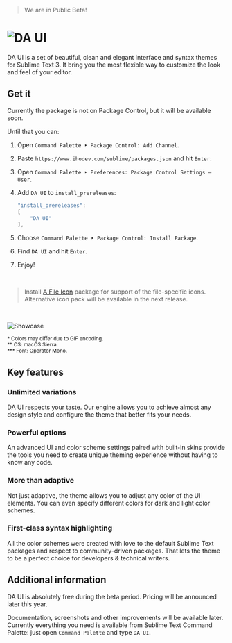 > We are in Public Beta!



# ![DA UI][img-logo]

DA UI is a set of beautiful, clean and elegant interface and syntax themes for Sublime Text 3. It bring you the most flexible way to customize the look and feel of your editor.



## Get it

Currently the package is not on Package Control, but it will be available soon.

Until that you can:

1. Open `Command Palette ‣ Package Control: Add Channel`.
2. Paste `https://www.ihodev.com/sublime/packages.json` and hit `Enter`.
3. Open `Command Palette ‣ Preferences: Package Control Settings – User`.
4. Add `DA UI` to `install_prereleases`:

    ```js
    "install_prereleases":
    [
        "DA UI"
    ],
    ```

5. Choose `Command Palette ‣ Package Control: Install Package`.
6. Find `DA UI` and hit `Enter`.
7. Enjoy!

<br>

> Install [A File Icon][link-afi] package for support of the file-specific icons.
> Alternative icon pack will be available in the next release.

<br>

![Showcase][img-showcase]

<small>
* Colors may differ due to GIF encoding.<br>
** OS: macOS Sierra.<br>
*** Font: Operator Mono.
</small>



## Key features


### Unlimited variations

DA UI respects your taste. Our engine allows you to achieve almost any design style and configure the theme that better fits your needs.


### Powerful options

An advanced UI and color scheme settings paired with built-in skins provide the tools you need to create unique theming experience without having to know any code.


### More than adaptive

Not just adaptive, the theme allows you to adjust any color of the UI elements. You can even specify different colors for dark and light color schemes.


### First-class syntax highlighting

All the color schemes were created with love to the default Sublime Text packages and respect to community-driven packages. That lets the theme to be a perfect choice for developers & technical writers.



## Additional information

DA UI is absolutely free during the beta period. Pricing will be announced later this year.

Documentation, screenshots and other improvements will be available later.
Currently everything you need is available from Sublime Text Command Palette: just open `Command Palette` and type `DA UI`.



<!-- Links -->

[link-afi]: https://packagecontrol.io/packages/A%20File%20Icon


<!-- Images -->

[img-logo]: https://raw.githubusercontent.com/ihodev/sublime-da-ui/master/media/logo.png
[img-showcase]: https://raw.githubusercontent.com/ihodev/sublime-da-ui/master/media/showcase.gif
